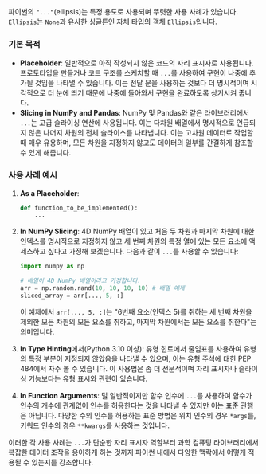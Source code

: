 파이썬의 `"..."`(ellipsis)는 특정 용도로 사용되며 뚜렷한 사용 사례가 있습니다. `Ellipsis`는 `None`과 유사한 싱글톤인 자체 타입의 객체 `Ellipsis`입니다.

### 기본 목적

- **Placeholder**: 일반적으로 아직 작성되지 않은 코드의 자리 표시자로 사용됩니다. 프로토타입을 만들거나 코드 구조를 스케치할 때 `...`를 사용하여 구현이 나중에 추가될 것임을 나타낼 수 있습니다. 이는 전달 문을 사용하는 것보다 더 명시적이며 시각적으로 더 눈에 띄기 때문에 나중에 돌아와서 구현을 완료하도록 상기시켜 줍니다.
- **Slicing in NumPy and Pandas**: NumPy 및 Pandas와 같은 라이브러리에서 `...`는 고급 슬라이싱 연산에 사용됩니다. 이는 다차원 배열에서 명시적으로 언급되지 않은 나머지 차원의 전체 슬라이스를 나타냅니다. 이는 고차원 데이터로 작업할 때 매우 유용하며, 모든 차원을 지정하지 않고도 데이터의 일부를 간결하게 참조할 수 있게 해줍니다.

### 사용 사례 예시

1. **As a Placeholder**:

   ```python
   def function_to_be_implemented():
       ...
   ```

2. **In NumPy Slicing**:
   4D NumPy 배열이 있고 처음 두 차원과 마지막 차원에 대한 인덱스를 명시적으로 지정하지 않고 세 번째 차원의 특정 열에 있는 모든 요소에 액세스하고 싶다고 가정해 보겠습니다. 다음과 같이 `...`를 사용할 수 있습니다:

   ```python
   import numpy as np

   # 배열이 4D NumPy 배열이라고 가정합니다.
   arr = np.random.rand(10, 10, 10, 10) # 배열 예제
   sliced_array = arr[..., 5, :]
   ```

   이 예제에서 `arr[..., 5, :]`는 "6번째 요소(인덱스 5)를 취하는 세 번째 차원을 제외한 모든 차원의 모든 요소를 취하고, 마지막 차원에서는 모든 요소를 취한다"는 의미입니다.

3. **In Type Hinting**에서(Python 3.10 이상):
   유형 힌트에서 줄임표를 사용하여 유형의 특정 부분이 지정되지 않았음을 나타낼 수 있으며, 이는 유형 주석에 대한 PEP 484에서 자주 볼 수 있습니다. 이 사용법은 좀 더 전문적이며 자리 표시자나 슬라이싱 기능보다는 유형 표시와 관련이 있습니다.

4. **In Function Arguments**:
   덜 일반적이지만 함수 인수에 `...`를 사용하여 함수가 인수의 개수에 관계없이 인수를 허용한다는 것을 나타낼 수 있지만 이는 표준 관행은 아닙니다. 다양한 수의 인수를 허용하는 표준 방법은 위치 인수의 경우 `*args`를, 키워드 인수의 경우 `**kwargs`를 사용하는 것입니다.

이러한 각 사용 사례는 `...`가 단순한 자리 표시자 역할부터 과학 컴퓨팅 라이브러리에서 복잡한 데이터 조작을 용이하게 하는 것까지 파이썬 내에서 다양한 맥락에서 어떻게 적용될 수 있는지를 강조합니다.
